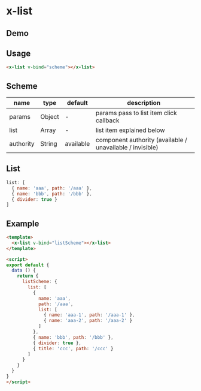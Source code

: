 # x-list


## Demo
<!-- STORY -->


## Usage
```html
<x-list v-bind="scheme"></x-list>
```


## Scheme
| name      | type   | default   | description                                               |
| --------- | ------ | --------- | --------------------------------------------------------- |
| params    | Object | -         | params pass to list item click callback                   |
| list      | Array  | -         | list item explained below                                 |
| authority | String | available | component authority (available / unavailable / invisible) |

## List
```javascript
list: [
  { name: 'aaa', path: '/aaa' },
  { name: 'bbb', path: '/bbb' },
  { divider: true }
]
```

## Example
```html
<template>
  <x-list v-bind="listScheme"></x-list>
</template>

<script>
export default {
  data () {
    return {
      listScheme: {
        list: [
          {
            name: 'aaa',
            path: '/aaa',
            list: [
              { name: 'aaa-1', path: '/aaa-1' },
              { name: 'aaa-2', path: '/aaa-2' }
            ]
          },
          { name: 'bbb', path: '/bbb' },
          { divider: true },
          { title: 'ccc', path: '/ccc' }
        ]
      }
    }
  }
}
</script>
```